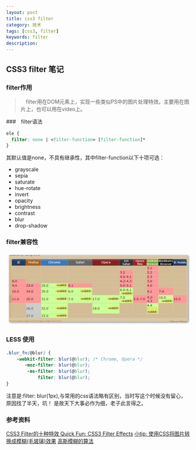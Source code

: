 ```yaml
---
layout: post
title: css3 filter
category: 技术
tags: [css3, filter]
keywords: filter
description: 
---
```


## CSS3 filter 笔记

### filter作用
>　filter用在DOM元素上，实现一些类似PS中的图片处理特效。主要用在图片上，也可以用在video上。

###　filter语法
```css
ele {
  filter: none | <filter-function> [filter-function]*
}
```
其默认值是none，不具有继承性，其中filter-function以下十项可选：

- grayscale
- sepia
- saturate
- hue-rotate
- invert
- opacity
- brightness
- contrast
- blur
- drop-shadow

### filter兼容性
![filter的兼容性](/../../assets/img/tech/filter.jpg)


### LESS 使用

```css
.blur_fn(@blur) {
    -webkit-filter: blur(@blur); /* Chrome, Opera */
       -moz-filter: blur(@blur);
        -ms-filter: blur(@blur);    
            filter: blur(@blur);    
}
```
注意是:filter: blur(1px),与常用的css语法略有区别，当时写这个时候没有留心，原因找了半天，坑！
是故天下大事必作为细，老子此言得之。

### 参考资料
[CSS3 Filter的十种特效 ](http://www.w3cplus.com/css3/ten-effects-with-css3-filter)
[Quick Fun: CSS3 Filter Effects](http://www.girliemac.com/blog/2011/12/21/quick-fun-css3-filter-effects/)
[小tip: 使用CSS将图片转换成模糊(毛玻璃)效果](http://www.zhangxinxu.com/wordpress/2013/11/%E5%B0%8Ftip-%E4%BD%BF%E7%94%A8css%E5%B0%86%E5%9B%BE%E7%89%87%E8%BD%AC%E6%8D%A2%E6%88%90%E6%A8%A1%E7%B3%8A%E6%AF%9B%E7%8E%BB%E7%92%83%E6%95%88%E6%9E%9C/)
[高斯模糊的算法](http://www.ruanyifeng.com/blog/2012/11/gaussian_blur.html)
